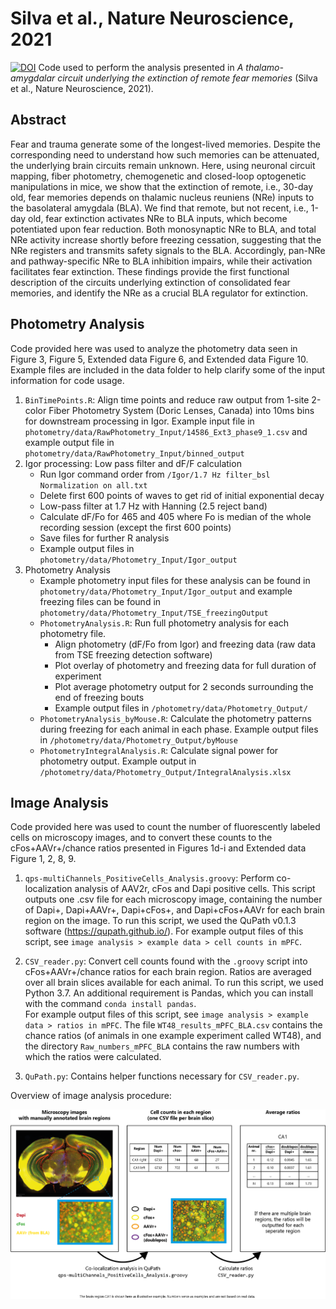 # Silva et al., Nature Neuroscience, 2021 
[![DOI](https://zenodo.org/badge/DOI/10.5281/zenodo.4588295.svg)](https://doi.org/10.5281/zenodo.4588295)
Code used to perform the analysis presented in *A thalamo-amygdalar circuit underlying the extinction of remote fear memories* (Silva et al., Nature Neuroscience, 2021).

## Abstract
Fear and trauma generate some of the longest-lived memories. Despite the corresponding need to understand how such memories can be attenuated, the underlying brain circuits remain unknown. Here, using neuronal circuit mapping, fiber photometry, chemogenetic and closed-loop optogenetic manipulations in mice, we show that the extinction of remote, i.e., 30-day old, fear memories depends on thalamic nucleus reuniens (NRe) inputs to the basolateral amygdala (BLA). We find that remote, but not recent, i.e., 1-day old, fear extinction activates NRe to BLA inputs, which become potentiated upon fear reduction. Both monosynaptic NRe to BLA, and total NRe activity increase shortly before freezing cessation, suggesting that the NRe registers and transmits safety signals to the BLA. Accordingly, pan-NRe and pathway-specific NRe to BLA inhibition impairs, while their activation facilitates fear extinction. These findings provide the first functional description of the circuits underlying extinction of consolidated fear memories, and identify the NRe as a crucial BLA regulator for extinction.

## Photometry Analysis
Code provided here was used to analyze the photometry data seen in Figure 3, Figure 5, Extended data Figure 6, and Extended data Figure 10. Example files are included in the data folder to help clarify some of the input information for code usage.

  1. `BinTimePoints.R`: Align time points and reduce raw output from 1-site 2-color Fiber Photometry System (Doric Lenses, Canada) into 10ms bins for downstream processing in Igor. Example input file in `photometry/data/RawPhotometry_Input/14586_Ext3_phase9_1.csv` and example output file in `photometry/data/RawPhotometry_Input/binned_output`
  2. Igor processing: Low pass filter and dF/F calculation
        - Run Igor command order from `/Igor/1.7 Hz filter_bsl Normalization on all.txt`
		- Delete first 600 points of waves to get rid of initial exponential decay
        - Low-pass filter at 1.7 Hz with Hanning (2.5 reject band)
        - Calculate  dF/Fo for 465 and 405 where Fo is median of the whole recording session (except the first 600 points)
        - Save files for further R analysis
		- Example output files in `photometry/data/Photometry_Input/Igor_output`
  4. Photometry Analysis
	 - Example photometry input files for these analysis can be found in `photometry/data/Photometry_Input/Igor_output` and  example freezing files can be found in `photometry/data/Photometry_Input/TSE_freezingOutput`
	 - `PhotometryAnalysis.R`:  Run full photometry analysis for each photometry file.
		- Align photometry (dF/Fo from Igor) and freezing data (raw data from TSE freezing detection software)
		- Plot overlay of photometry and freezing data for full duration of experiment
		- Plot average photometry output for 2 seconds surrounding the end of freezing bouts
		- Example output files in `/photometry/data/Photometry_Output/`
	 - `PhotometryAnalysis_byMouse.R`:  Calculate the photometry patterns during freezing for each animal in each phase. Example output files in `/photometry/data/Photometry_Output/byMouse`
	 - `PhotometryIntegralAnalysis.R`: Calculate signal power for photometry output. Example output in `/photometry/data/Photometry_Output/IntegralAnalysis.xlsx`

## Image Analysis
Code provided here was used to count the number of fluorescently labeled cells on microscopy images, and to convert these counts to the cFos+AAVr+/chance ratios presented in Figures 1d-i and Extended data Figure 1, 2, 8, 9.

   1. `qps-multiChannels_PositiveCells_Analysis.groovy`: Perform co-localization analysis of AAV2r, cFos and Dapi positive cells. This script outputs one .csv file for each microscopy image, containing the number of Dapi+, Dapi+AAVr+, Dapi+cFos+, and Dapi+cFos+AAVr for each brain region on the image. To run this script, we used the QuPath v0.1.3 software (https://qupath.github.io/). 
For example output files of this script, see `image analysis > example data > cell counts in mPFC`.

   2. `CSV_reader.py`: Convert cell counts found with the `.groovy` script into cFos+AAVr+/chance ratios for each brain region. Ratios are averaged over all brain slices available for each animal. To run this script, we used Python 3.7. An additional requirement is Pandas, which you can install with the command `conda install pandas`.  
For example output files of this script, see `image analysis > example data > ratios in mPFC`. The file `WT48_results_mPFC_BLA.csv` contains the chance ratios (of animals in one example experiment called WT48), and the directory `Raw_numbers_mPFC_BLA` contains the raw numbers with which the ratios were calculated.

   3. `QuPath.py`: Contains helper functions necessary for `CSV_reader.py`.
 
Overview of image analysis procedure: 

![image analysis](./Image_analysis.png)
